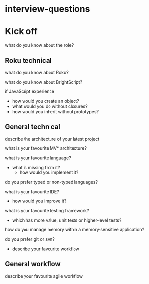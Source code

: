 interview-questions
===================

# Kick off

what do you know about the role?

## Roku technical

what do you know about Roku?

what do you know about BrightScript?

if JavaScript experience
  - how would you create an object?
  - what would you do without closures?
  - how would you inherit without prototypes?


## General technical

describe the architecture of your latest project

what is your favourite MV* architecture?

what is your favourite language?
  - what is missing from it?
    - how would you implement it?

do you prefer typed or non-typed languages?

what is your favourite IDE?
  - how would you improve it?

what is your favourite testing framework?
  - which has more value, unit tests or higher-level tests?

how do you manage memory within a memory-sensitive application?

do you prefer git or svn?
  - describe your favourite workflow


## General workflow

describe your favourite agile workflow
